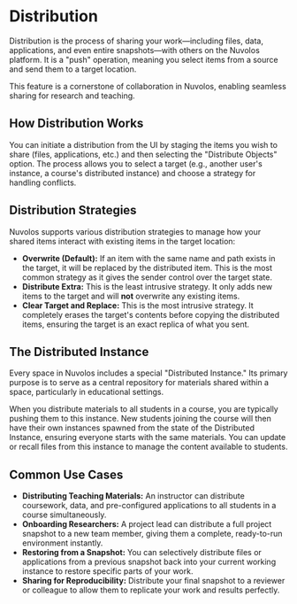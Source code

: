 # Distribution

Distribution is the process of sharing your work—including files, data, applications, and even entire snapshots—with others on the Nuvolos platform. It is a "push" operation, meaning you select items from a source and send them to a target location.

This feature is a cornerstone of collaboration in Nuvolos, enabling seamless sharing for research and teaching.

## How Distribution Works

You can initiate a distribution from the UI by staging the items you wish to share (files, applications, etc.) and then selecting the "Distribute Objects" option. The process allows you to select a target (e.g., another user's instance, a course's distributed instance) and choose a strategy for handling conflicts.

## Distribution Strategies

Nuvolos supports various distribution strategies to manage how your shared items interact with existing items in the target location:

*   **Overwrite (Default):** If an item with the same name and path exists in the target, it will be replaced by the distributed item. This is the most common strategy as it gives the sender control over the target state.
*   **Distribute Extra:** This is the least intrusive strategy. It only adds new items to the target and will **not** overwrite any existing items.
*   **Clear Target and Replace:** This is the most intrusive strategy. It completely erases the target's contents before copying the distributed items, ensuring the target is an exact replica of what you sent.

## The Distributed Instance

Every space in Nuvolos includes a special "Distributed Instance." Its primary purpose is to serve as a central repository for materials shared within a space, particularly in educational settings.

When you distribute materials to all students in a course, you are typically pushing them to this instance. New students joining the course will then have their own instances spawned from the state of the Distributed Instance, ensuring everyone starts with the same materials. You can update or recall files from this instance to manage the content available to students.

## Common Use Cases

*   **Distributing Teaching Materials:** An instructor can distribute coursework, data, and pre-configured applications to all students in a course simultaneously.
*   **Onboarding Researchers:** A project lead can distribute a full project snapshot to a new team member, giving them a complete, ready-to-run environment instantly.
*   **Restoring from a Snapshot:** You can selectively distribute files or applications from a previous snapshot back into your current working instance to restore specific parts of your work.
*   **Sharing for Reproducibility:** Distribute your final snapshot to a reviewer or colleague to allow them to replicate your work and results perfectly.
